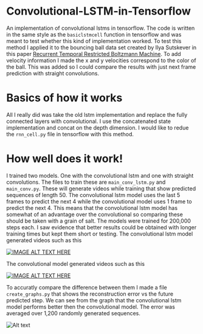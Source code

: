 # Convolutional-LSTM-in-Tensorflow
An implementation of convolutional lstms in tensorflow. The code is written in the same style as the `basiclstmcell` function in tensorflow and was meant to test whether this kind of implementation worked. To test this method I applied it to the bouncing ball data set created by Ilya Sutskever in this paper [Recurrent Temporal Restricted Boltzmann Machine](http://www.uoguelph.ca/~gwtaylor/publications/nips2008/rtrbm.pdf). To add velocity information I made the x and y velocities correspond to the color of the ball. This was added so I could compare the results with just next frame prediction with straight convolutions.

# Basics of how it works
All I really did was take the old lstm implementation and replace the fully connected layers with convolutional. I use the concatenated state implementation and concat on the depth dimension. I would like to redue the `rnn_cell.py` file in tensorflow with this method.

# How well does it work!
I trained two models. One with the convolutional lstm and one with straight convolutions. The files to train these are `main_conv_lstm.py` and `main_conv.py`. These will generate videos while training that show predicted sequences of length 50. The convolutional lstm model uses the last 5 frames to predict the next 4 while the convolutional model uses 1 frame to predict the next 4. This means that the convolutional lstm model has somewhat of an advantage over the convolutional so comparing these should be taken with a grain of salt. The models were trained for 200,000 steps each. I saw evidence that better results could be obtained with longer training times but kept them short or testing. The convolutional lstm model generated videos such as this

[![IMAGE ALT TEXT HERE](http://img.youtube.com/vi/nr0lDq6uHJw/0.jpg)](https://www.youtube.com/watch?v=nr0lDq6uHJw)


The convolutional model generated videos such as this

[![IMAGE ALT TEXT HERE](http://img.youtube.com/vi/3eYYdLTIoVw/0.jpg)](https://www.youtube.com/watch?v=3eYYdLTIoVw)

To accuratly compare the difference between them I made a file `create_graphs.py` that shows the reconstruction error vs the future predicted step. We can see from the graph that the convolutional lstm model performs better then the convolutional model. The error was averaged over 1,200 randomly generated sequences.

![Alt text](https://raw.githubusercontent.com/loliverhennigh/Convolutional-LSTM-in-Tensorflow/master/test/figs/conv_lstm_vs_conv.png "conv lstm vs conv model")





